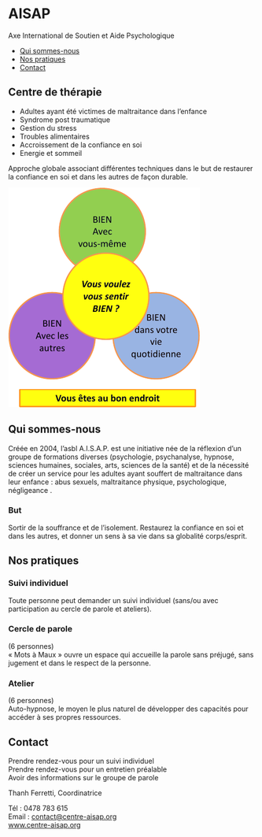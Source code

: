 # AISAP

Axe International de Soutien et Aide Psychologique

- [Qui sommes-nous](#qui-sommes-nous)
- [Nos pratiques](#nos-pratiques)
- [Contact](#contact)

## Centre de thérapie

- Adultes ayant été victimes de maltraitance dans l’enfance
- Syndrome post traumatique
- Gestion du stress
- Troubles alimentaires
- Accroissement de la confiance en soi
- Energie et sommeil

Approche globale associant différentes techniques dans le but de restaurer la confiance en soi et dans les autres de façon durable.

![BIEN Avec vous-même ? BIEN Avec les autres ? BIEN dans votre vie quotidienne ? Vous voulez vous sentir BIEN ? Vous êtes au bon endroit](./bien.png)

## Qui sommes-nous

Créée en 2004, l’asbl A.I.S.A.P. est une initiative née de la réflexion d’un groupe de formations diverses (psychologie, psychanalyse, hypnose, sciences humaines, sociales, arts, sciences de la santé) et de la nécessité de créer un service pour les adultes ayant souffert de maltraitance dans leur enfance : abus sexuels, maltraitance physique, psychologique, négligeance .

### But

Sortir de la souffrance et de l’isolement. Restaurez la confiance en soi et dans les autres, et donner un sens à sa vie dans sa globalité corps/esprit.

## Nos pratiques

### Suivi individuel

Toute personne peut demander un suivi individuel (sans/ou avec participation au cercle de parole et ateliers).

### Cercle de parole

(6 personnes)  
« Mots à Maux » ouvre un espace qui accueille la parole sans préjugé, sans jugement et dans le respect de la personne.

### Atelier

(6 personnes)  
Auto-hypnose, le moyen le plus naturel de développer des capacités pour accéder à ses propres ressources.

## Contact

Prendre rendez-vous pour un suivi individuel  
Prendre rendez-vous pour un entretien préalable  
Avoir des informations sur le groupe de parole  

Thanh Ferretti, Coordinatrice

Tél : 0478 783 615  
Email : contact@centre-aisap.org  
www.centre-aisap.org
